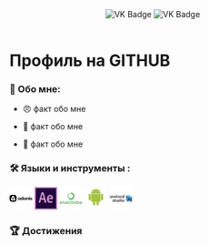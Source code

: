 <div id="badges" align ="center">
  <a herf= "https://vk.com/">
    <img src = "https://img.shields.io/badge/VK-blue?style=for-the-badge&logo=VK&logoColor=white" alt="VK Badge"/>
  </a>

  <a herf= "https://e.mail.ru/inbox/">
    <img src = "https://img.shields.io/badge/EMAIL-red?style=for-the-badge&logo=Gmail&logoColor=white" alt="VK Badge"/>
  </a>
</div>

<div id="viewprof" align="center" >
  <img src="https://komarev.com/ghpvc/?username=Vasya22888&style=flat-square&color=blue" alt=""/>
</div>

<div>
<h1> Профиль на GITHUB </h1>
</div>

### :triumph: Обо мне:

- :angry: факт обо мне

- :hankey: факт обо мне

- :clown_face: факт обо мне

### :hammer_and_wrench: Языки и инструменты :
<div>
  <img src="https://github.com/devicons/devicon/blob/master/icons/adonisjs/adonisjs-original-wordmark.svg" width="40" height="40"/>
  <img src="https://github.com/devicons/devicon/blob/master/icons/aftereffects/aftereffects-original.svg" width="40" height="40"/>
  <img src="https://github.com/devicons/devicon/blob/master/icons/anaconda/anaconda-original-wordmark.svg" width="40" height="40"/>
  <img src="https://github.com/devicons/devicon/blob/master/icons/android/android-original-wordmark.svg" width="40" height="40"/>
  <img src="https://github.com/devicons/devicon/blob/master/icons/androidstudio/androidstudio-original-wordmark.svg" width="40" height="40"/>
</div>

### :trophy: Достижения 
<div>
  <img src="https://github-profile-trophy.vercel.app/?username=Vasya22888" alt=""/>
</div>

